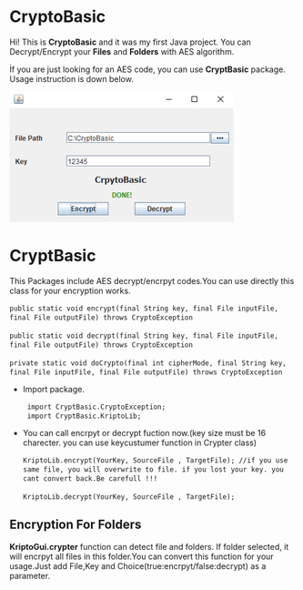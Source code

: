 # CryptoBasic

 Hi! This is **CryptoBasic** and it was my  first Java project. You can Decrypt/Encrypt your **Files** and **Folders** with AES algorithm.
 
İf you are just looking for an AES code, you can use **CryptBasic** package. Usage instruction is down below.
  
  
   ![UI](https://github.com/sabreys/CryptoBasic/blob/master/ui.PNG?raw=true)
# CryptBasic

This  Packages include AES decrypt/encrpyt codes.You can use directly this class for your encryption works.
   ```
   public static void encrypt(final String key, final File inputFile, final File outputFile) throws CryptoException
   
 public static void decrypt(final String key, final File inputFile, final File outputFile) throws CryptoException 
 
  private static void doCrypto(final int cipherMode, final String key, final File inputFile, final File outputFile) throws CryptoException
   ```

 - Import package.
     ```
      import CryptBasic.CryptoException;  
      import CryptBasic.KriptoLib;
    ```
 - You can call encrpyt or decrypt fuction now.(key size must be 16 charecter. you can use keycustumer function in Crypter class)
 
    ```
   KriptoLib.encrypt(YourKey, SourceFile , TargetFile); //if you use same file, you will overwrite to file. if you lost your key. you cant convert back.Be carefull !!!
     
   KriptoLib.decrypt(YourKey, SourceFile , TargetFile);
    ```

## Encryption For Folders

**KriptoGui.crypter** function  can detect file and folders. If folder selected, it will encrpyt all files in this folder.You can convert this function for your usage.Just add File,Key and Choice(true:encrpyt/false:decrypt) as a parameter.
